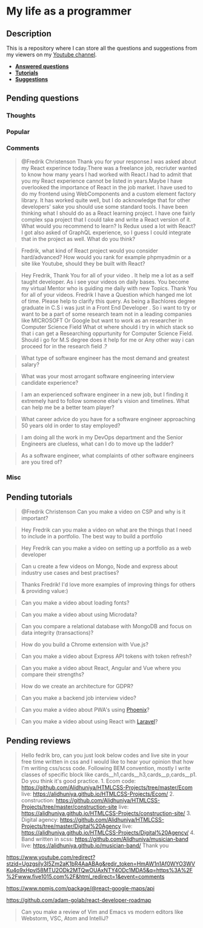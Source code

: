# My life as a programmer

## Description

This is a repository where I can store all the 
questions and suggestions from my viewers on my [Youtube channel](https://www.youtube.com/user/Fidde12345).

* **[Answered questions](https://www.youtube.com/playlist?list=PLBAZWBMYeVYjXogYQDd1rwVI0c5YoioqU)**
* **[Tutorials](./tutorials.md)**
* **[Suggestions](./suggestions.md)**

## Pending questions

### Thoughts

### Popular

### Comments

> @Fredrik Christenson Thank you for your response.I was asked about my React experince today.There was a freelance job, recriuter wanted to know how many years I had worked with React.I had to admit that you my React experience cannot be listed in years.Maybe I have overlooked the importance of React in the job market. I have used to do my frontend using WebComponents and a custom element factory library. It has worked quite well, but I do acknowledge that for other developers' sake you should use some standard tools. I have been thinking what I should do as a React learning project. I have one fairly complex spa project that I could take and write a React version of it. What would you recommend to learn? Is Redux used a lot with React? I got also asked of GraphQL experience, so I guess I could integrate that in the project as well. What do you think?

> Fredrik, what kind of React project would you consider hard/advanced? How would you rank for example phpmyadmin or a site like Youtube, should they be built with React?

> Hey Fredrik, Thank You for all of your video . It help me a lot as a self taught developer. As i see your videos on daily bases. You become my virtual Mentor who is guiding me daily with new Topics. Thank You for all of your videos. Fredrik I have a Question which hanged me lot of time. Please help to clarify this query. As being a Bachlores degree graduate in C.S i was just in a Front End Developer . So i want to try or want to be a part of some research team not in a leading companies like MICROSOFT Or Google but want to work as an researcher in Computer Science Field What ot where should i try in which stack so that i can get a Researching oppurtunity for Computer Science Field. Should i go for M.S degree does it help for me or Any other way i can proceed for in the research field .?

> What type of software engineer has the most demand and greatest salary?

> What was your most arrogant software engineering interview candidate experience?

> I am an experienced software engineer in a new job, but I finding it extremely hard to follow someone else's vision and timelines. What can help me be a better team player?

> What career advice do you have for a software engineer approaching 50 years old in order to stay employed?

> I am doing all the work in my DevOps department and the Senior Engineers are clueless, what can I do to move up the ladder?

> As a software engineer, what complaints of other software engineers are you tired of?

### Misc

## Pending tutorials

> @Fredrik Christenson Can you make a video on CSP and why is it important?

> Hey Fredrik can you make a video on what are the things that I need to include in a portfolio. The best way to build a portfolio

> Hey Fredrik can you make a video on setting up a portfolio as a web developer

> Can u create a few videos on Mongo, Node and express about industry use cases and best practises?

> Thanks Fredrik! I'd love more examples of improving things for others & providing value:)

> Can you make a video about loading fonts?

> Can you make a video about using Microdata?

> Can you compare a relational database with MongoDB and focus on data integrity (transactions)?

> How do you build a Chrome extension with Vue.js?

> Can you make a video about Express API tokens with token refresh?

> Can you make a video about React, Angular and Vue where you compare their strengths?

> How do we create an architecture for GDPR?

> Can you make a backend job interview video?

> Can you make a video about PWA's using [Phoenix](http://phoenixframework.org)?

> Can you make a video about using React with [Laravel](https://laravel.com/)?

## Pending reviews

> Hello fedrik bro, can you just look below codes and live site in your free time written in css  and I would like to hear your opinion that how I'm writing css/scss code. Following BEM convention, mostly I write classes of specific block like cards__h1,cards__h3,cards__p,cards__p1. Do you think it's good practice. 1. Ecom code: https://github.com/Alidhuniya/HTMLCSS-Projects/tree/master/Ecom live: https://alidhuniya.github.io/HTMLCSS-Projects/Ecom/ 2. construction: https://github.com/Alidhuniya/HTMLCSS-Projects/tree/master/construction-site live:  https://alidhuniya.github.io/HTMLCSS-Projects/construction-site/ 3. Digital agency: https://github.com/Alidhuniya/HTMLCSS-Projects/tree/master/Digital%20Agency live:  https://alidhuniya.github.io/HTMLCSS-Projects/Digital%20Agency/ 4. Band written in scss:  https://github.com/Alidhuniya/musician-band live:  https://alidhuniya.github.io/musician-band/ Thank you

https://www.youtube.com/redirect?stzid=Ugzgsily3I5Zm2aK1bR4AaABAg&redir_token=HmAW1n1Af0WYO3WVKu4o9xHpvl58MTU2ODk2MTQwOUAxNTY4ODc1MDA5&q=https%3A%2F%2Fwww.five1015.com%2F&html_redirect=1&event=comments

https://www.npmjs.com/package/@react-google-maps/api

https://github.com/adam-golab/react-developer-roadmap

> Can you make a review of Vim and Emacs vs modern editors like Webstorm, VSC, Atom and IntelliJ?
